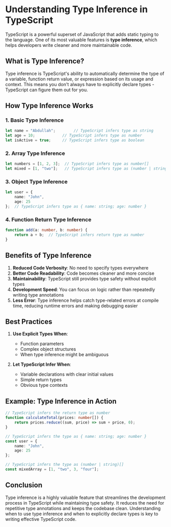 # Understanding Type Inference in TypeScript

TypeScript is a powerful superset of JavaScript that adds static typing to the language. One of its most valuable features is **type inference**, which helps developers write cleaner and more maintainable code.

## What is Type Inference?

Type inference is TypeScript's ability to automatically determine the type of a variable, function return value, or expression based on its usage and context. This means you don't always have to explicitly declare types - TypeScript can figure them out for you.

## How Type Inference Works

### 1. Basic Type Inference
```typescript
let name = "Abdullah";        // TypeScript infers type as string
let age = 10;            // TypeScript infers type as number
let isActive = true;     // TypeScript infers type as boolean
```

### 2. Array Type Inference
```typescript
let numbers = [1, 2, 3];  // TypeScript infers type as number[]
let mixed = [1, "two"];   // TypeScript infers type as (number | string)[]
```

### 3. Object Type Inference
```typescript
let user = {
    name: "John",
    age: 25
};  // TypeScript infers type as { name: string; age: number }
```

### 4. Function Return Type Inference
```typescript
function add(a: number, b: number) {
    return a + b;  // TypeScript infers return type as number
}
```

## Benefits of Type Inference

1. **Reduced Code Verbosity**: No need to specify types everywhere
2. **Better Code Readability**: Code becomes cleaner and more concise
3. **Maintainability**: TypeScript still provides type safety without explicit types
4. **Development Speed**: You can focus on logic rather than repeatedly writing type annotations
5. **Less Error**: Type inference helps catch type-related errors at compile time, reducing runtime errors and making debugging easier

## Best Practices

1. **Use Explicit Types When**:
   - Function parameters
   - Complex object structures
   - When type inference might be ambiguous

2. **Let TypeScript Infer When**:
   - Variable declarations with clear initial values
   - Simple return types
   - Obvious type contexts

## Example: Type Inference in Action

```typescript
// TypeScript infers the return type as number
function calculateTotal(prices: number[]) {
    return prices.reduce((sum, price) => sum + price, 0);
}

// TypeScript infers the type as { name: string; age: number }
const user = {
    name: "John",
    age: 25
};

// TypeScript infers the type as (number | string)[]
const mixedArray = [1, "two", 3, "four"];
```

## Conclusion

Type inference is a highly valuable feature that streamlines the development process in TypeScript while maintaining type safety. It reduces the need for repetitive type annotations and keeps the codebase clean. Understanding when to use type inference and when to explicitly declare types is key to writing effective TypeScript code.
